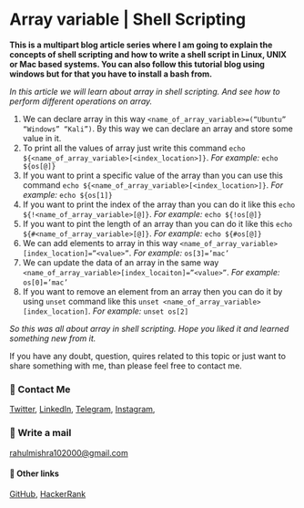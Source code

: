 # Array variable | Shell Scripting 

**This is a multipart blog article series where I am going to explain the concepts of shell scripting and how to write a shell script in Linux, UNIX or Mac based systems. You can also follow this tutorial blog using windows but for that you have to install a bash from.**

_In this article we will learn about array in shell scripting. And see how to perform different operations on array._

1. We can declare array in this way `<name_of_array_variable>=(“Ubuntu” “Windows” “Kali”)`. By this way we can declare an array and store some value in it.
2. To print all the values of array just write this command `echo ${<name_of_array_variable>[<index_location>]}`. _For example:_ `echo ${os[@]}`
3. If you want to print a specific value of the array than you can use this command `echo ${<name_of_array_variable>[<index_location>]}`. _For example:_ `echo ${os[1]}`
4. If you want to print the index of the array than you can do it like this `echo ${!<name_of_array_variable>[@]}`. _For example:_ `echo ${!os[@]}`
5. If you want to pint the length of an array than you can do it like this `echo ${#<name_of_array_variable>[@]}`. _For example:_ `echo ${#os[@]}`
6. We can add elements to array in this way `<name_of_array_variable>[index_location]=”<value>”`. _For example:_ `os[3]=’mac’`
7. We can update the data of an array in the same way `<name_of_array_variable>[index_locaiton]=”<value>”`. _For example:_ `os[0]=’mac’`
8. If you want to remove an element from an array then you can do it by using `unset` command like this `unset <name_of_array_variable>[index_location]`. _For example:_ `unset os[2]`

_So this was all about array in shell scripting. Hope you liked it and learned something new from it._

If you have any doubt, question, quires related to this topic or just want to share something with me, than please feel free to contact me. 

### 📱 Contact Me

[Twitter](https://twitter.com/r_mishra10),
[LinkedIn](https://www.linkedin.com/in/rahul-mishra-66210b185),
[Telegram](https://t.me/rahul_mishra10),
[Instagram](https://www.instagram.com/rahul_mishra10/?hl=en),

### 📧 Write a mail
<rahulmishra102000@gmail.com>

#### 🚀 Other links

[GitHub](https://github.com/rahulMishra05),
[HackerRank](https://www.hackerrank.com/rahulmishra10201)